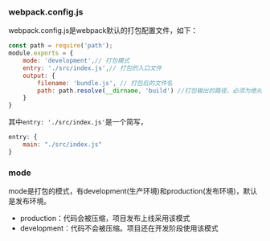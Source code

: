 ### webpack.config.js
webpack.config.js是webpack默认的打包配置文件，如下：  
```js
const path = require('path');
module.exports = {
    mode: 'development',// 打包模式
    entry: './src/index.js',// 打包的入口文件
    output: {
        filename: 'bundle.js', // 打包后的文件名
        path: path.resolve(__dirname, 'build') //打包输出的路径，必须为绝对路径，否则会报错
    }
}
```
其中`entry: './src/index.js'`是一个简写，
```js
entry: {
    main: "./src/index.js"
}
```
### mode
mode是打包的模式，有development(生产环境)和production(发布环境)，默认是发布环境。  
- production：代码会被压缩，项目发布上线采用该模式 
- development：代码不会被压缩。项目还在开发阶段使用该模式